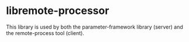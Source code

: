 # libremote-processor

This library is used by both the parameter-framework library (server) and the
remote-process tool (client).
